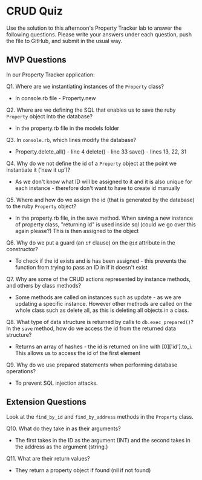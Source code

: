 # CRUD Quiz

Use the solution to this afternoon's Property Tracker lab to answer the following questions. Please write your answers under each question, push the file to GitHub, and submit in the usual way.

## MVP Questions

In our Property Tracker application:

Q1. Where are we instantiating instances of the `Property` class?

- In console.rb file - Property.new

Q2. Where are we defining the SQL that enables us to save the ruby `Property` object into the database?

- In the property.rb file in the models folder

Q3. In `console.rb`, which lines modify the database?

- Property.delete_all() - line 4
delete() - line 33
save() - lines 13, 22, 31

Q4. Why do we not define the id of a `Property` object at the point we instantiate it (‘new it up’)?

- As we don't know what ID will be assigned to it and it is also unique for each instance - therefore don't want to have to create id manually

Q5. Where and how do we assign the id (that is generated by the database) to the ruby `Property` object?

- In the property.rb file, in the save method. When saving a new instance of property class, "returning id" is used inside sql (could we go over this again please?) This is then assigned to the object

Q6. Why do we put a guard (an `if` clause) on the `@id` attribute in the constructor?

- To check if the id exists and is has been assigned - this prevents the function from trying to pass an ID in if it doesn't exist

Q7. Why are some of the CRUD actions represented by instance methods, and others by class methods?

- Some methods are called on instances such as update - as we are updating a specific instance. However other methods are called on the whole class such as delete all, as this is deleting all objects in a class.

Q8. What type of data structure is returned by calls to `db.exec_prepared()`? In the `save` method, how do we access the id from the returned data structure?

- Returns an array of hashes - the id is returned on line with [0]['id'].to_i. This allows us to access the id of the first element

Q9. Why do we use prepared statements when performing database operations?

- To prevent SQL injection attacks.

## Extension Questions

Look at the `find_by_id` and `find_by_address` methods in the `Property` class.

Q10. What do they take in as their arguments?

- The first takes in the ID as the argument (INT) and the second takes in the address as the argument (string.)

Q11. What are their return values?

- They return a property object if found (nil if not found)

